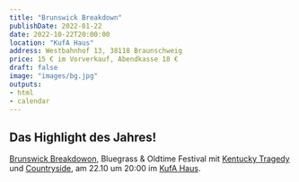 ```yaml
---
title: "Brunswick Breakdown"
publishDate: 2022-01-22
date: 2022-10-22T20:00:00
location: "KufA Haus"
address: Westbahnhof 13, 38118 Braunschweig
price: 15 € im Vorverkauf, Abendkasse 18 €
draft: false
image: "images/bg.jpg"
outputs:
- html
- calendar
---
```


## Das Highlight des Jahres!

[Brunswick Breakdowon](https://brunswickbreakdown.jimdofree.com/), Bluegrass & Oldtime Festival mit [Kentucky Tragedy](https://thekentuckytragedy.jimdofree.com/) und [Countryside](https://www.facebook.com/CountrysideDieBand/), am 22.10 um 20:00 im [KufA Haus](https://kufa.haus/).
